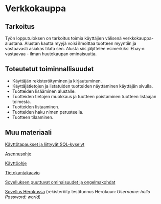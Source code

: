 # Verkkokauppa

## Tarkoitus
Työn lopputuloksen on tarkoitus toimia käyttäjien välisenä verkkokauppa-alustana. Alustan kautta myyjä voisi ilmoittaa tuotteen myyntiin ja vastaavasti asiakas tilata sen. Alusta siis jäljittelee esimerkiksi Ebay:n vastaavaa - ilman huutokaupan ominaisuutta. 

## Toteutetut toiminnallisuudet
* Käyttäjän rekisteröityminen ja kirjautuminen.
* Käyttäjätietojen ja listatuiden tuotteiden näyttäminen käyttäjän sivulla. 
* Tuotteiden lisääminen alustalle.
* Tuotteiden tietojen muokkaus ja tuotteen poistaminen tuotteen listaajan toimesta.
* Tuotteiden listaaminen.
* Tuotteiden haku nimen perusteella.
* Tuotteen tilaaminen.

## Muu materiaali
[Käyttötapaukset ja liittyvät SQL-kyselyt](https://github.com/parissak/Verkkokauppa/blob/master/documentation/Kayttotapaukset%20ja%20liittyv%C3%A4t%20SQL-kyselyt.md)

[Asennusohje](https://github.com/parissak/Verkkokauppa/blob/master/documentation/Asennusohje.md)

[Käyttöohje](https://github.com/parissak/Verkkokauppa/blob/master/documentation/Kayttoohje.md)

[Tietokantakaavio](https://github.com/parissak/Verkkokauppa/blob/master/documentation/kuvat/Untitled%20Diagram.jpg)

[Sovelluksen puuttuvat ominaisuudet ja ongelmakohdat](https://github.com/parissak/Verkkokauppa/blob/master/documentation/Sovelluksen%20puuttuvat%20ominaisuudet.md)

[Sovellus Herokussa](https://salty-thicket-26582.herokuapp.com/) (rekisteröity testitunnus Herokuun: *Username: hello Password: world*)

